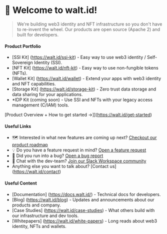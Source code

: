 # 🖖 Welcome to walt.id!
> We're building web3 identity and NFT infrastructure so you don't have to re-invent the wheel. Our products are open source (Apache 2) and built for developers. 

#### Product Portfolio
* [SSI Kit] (https://walt.id/ssi-kit) - Easy way to use web3 identity / Self-Sovereign Identity (SSI).
* [NFT Kit] (https://walt.id/nft-kit) - Easy way to use non-fungible tokens (NFTs).
* [Wallet Kit] (https://walt.id/wallet) - Extend your apps with web3 identity and NFT capabilities.
* [Storage Kit] (https://walt.id/storage-kit) - Zero trust data storage and data sharing for your applications.
* *IDP Kit (coming soon) - Use SSI and NFTs with your legacy access management (C/IAM) tools.

[Product Overview + How to get started &rarr;]](https://walt.id/get-started)

#### Useful Links
* 🗺️ Interested in what new features are coming up next? [Checkout our product roadmap](https://github.com/orgs/walt-id/projects/10/views/4)
* 💡 Do you have a feature request in mind? [Open a feature request](https://github.com/walt-id/waltid-roadmap/issues/new?assignees=&labels=bug&template=feature_request.yml)
* 🐛 Did you run into a bug? [Open a bug report](https://github.com/walt-id/waltid-roadmap/issues/new?assignees=&labels=bug&template=bug_report.yml)
* 🦩 Chat with the dev-team? [Join our Slack Workspace community](https://join.slack.com/t/waltid-dev/shared_invite/zt-185ccl4bb-0LIw6Dr_R6OJLy7aALB8eg)
* Anything else you want to talk about? [Contact us] (https://walt.id/contact) 

#### Useful Content
* [Documentation] (https://docs.walt.id/) - Technical docs for developers.
* [Blog] (https://walt.id/blog) - Updates and announcements about our products and company.
* [Case Studies] (https://walt.id/case-studies) - What others build with our infrastructure and dev tools.
* [Whitepapers] (https://walt.id/white-papers) - Long reads about web3 identity, NFTs and wallets.
